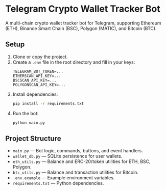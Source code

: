 # Telegram Crypto Wallet Tracker Bot

A multi-chain crypto wallet tracker bot for Telegram, supporting Ethereum (ETH), Binance Smart Chain (BSC), Polygon (MATIC), and Bitcoin (BTC).

## Setup

1. Clone or copy the project.
2. Create a `.env` file in the root directory and fill in your keys:
   ```
   TELEGRAM_BOT_TOKEN=...
   ETHERSCAN_API_KEY=...
   BSCSCAN_API_KEY=...
   POLYGONSCAN_API_KEY=...
   ```
3. Install dependencies:
   ```bash
   pip install -r requirements.txt
   ```
4. Run the bot:
   ```bash
   python main.py
   ```

## Project Structure

- `main.py` — Bot logic, commands, buttons, and event handlers.
- `wallet_db.py` — SQLite persistence for user wallets.
- `eth_utils.py` — Balance and ERC-20/token utilities for ETH, BSC, Polygon.
- `btc_utils.py` — Balance and transaction utilities for Bitcoin.
- `.env.example` — Example environment variables.
- `requirements.txt` — Python dependencies.
